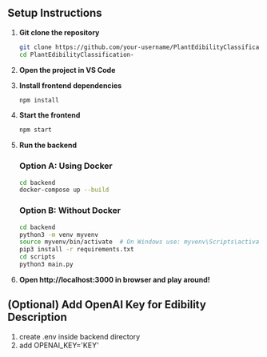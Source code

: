 ## Setup Instructions

1. **Git clone the repository**
   ```bash
   git clone https://github.com/your-username/PlantEdibilityClassification-.git
   cd PlantEdibilityClassification-
   ```

2. **Open the project in VS Code**

3. **Install frontend dependencies**
   ```bash
   npm install
   ```

4. **Start the frontend**
   ```bash
   npm start
   ```

5. **Run the backend**

   ### Option A: Using Docker
   ```bash
   cd backend
   docker-compose up --build
   ```

   ### Option B: Without Docker
   ```bash
   cd backend
   python3 -m venv myvenv
   source myvenv/bin/activate  # On Windows use: myvenv\Scripts\activate
   pip3 install -r requirements.txt
   cd scripts
   python3 main.py
   ```
6. **Open http://localhost:3000 in browser and play around!**


## (Optional) Add OpenAI Key for Edibility Description 
   1. create .env inside backend directory
   2. add OPENAI_KEY='KEY'

